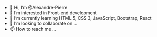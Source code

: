 - 👋 Hi, I’m @Alexandre-Pierre
- 👀 I’m interested in Front-end development
- 🌱 I’m currently learning HTML 5, CSS 3, JavaScript, Bootstrap, React
- 💞️ I’m looking to collaborate on ...
- 📫 How to reach me ...

<!---
Alexandre-Pierre/Alexandre-Pierre is a ✨ special ✨ repository because its `README.md` (this file) appears on your GitHub profile.
You can click the Preview link to take a look at your changes.
--->
